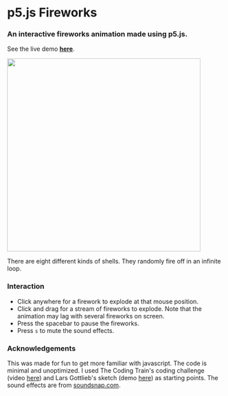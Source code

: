# p5.js Fireworks

### An interactive fireworks animation made using p5.js.

See the live demo [**here**](https://andrewdcampbell.github.io/jsfireworks/).

<img src="https://github.com/andrewdcampbell/jsfireworks/blob/master/demo.png" height="450">

There are eight different kinds of shells. They randomly fire off in an infinite loop. 

### Interaction
* Click anywhere for a firework to explode at that mouse position.
* Click and drag for a stream of fireworks to explode. Note that the animation may lag with several fireworks on screen.
* Press the spacebar to pause the fireworks.
* Press `s` to mute the sound effects.

### Acknowledgements
This was made for fun to get more familiar with javascript. The code is minimal and unoptimized. I used The Coding Train's coding challenge (video [here](https://www.youtube.com/watch?v=CKeyIbT3vXI)) and Lars Gottlieb's sketch (demo [here](https://www.youtube.com/redirect?q=http%3A%2F%2Fwww.secondstep.dk%2Fp5doodles%2Ffireworks%2F&event=comments&redir_token=RTHX3yMAJzornT0OdTxflU3Z0VR8MTUyMzMxOTA3MUAxNTIzMjMyNjcx)) as starting points. The sound effects are from [soundsnap.com](https://www.soundsnap.com/tags/fireworks).
